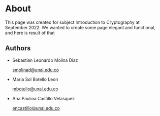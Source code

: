 # About

This page was created for subject Introduction to Cryptography at September 2022. We wanted to create some page elegant and functional, and here is result of that

## Authors

 * Sebastian Leonardo Molina Diaz
 
     [smolinad@unal.edu.co](mailto:smolinad@unal.edu.co)

* Maria Sol Botello Leon

    [mbotello@unal.edu.co](mailto:mbotello@unal.edu.co)


* Ana Paulina Castillo Velasquez

    [ancastillo@unal.edu.co](mailto:ancastillo@unal.edu.co)



